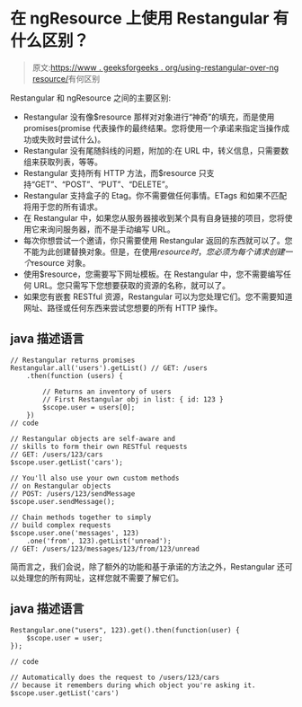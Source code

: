 # 在 ngResource 上使用 Restangular 有什么区别？

> 原文:[https://www . geeksforgeeks . org/using-restangular-over-ng resource/](https://www.geeksforgeeks.org/what-is-the-difference-between-of-using-restangular-over-ngresource/)有何区别

Restangular 和 ngResource 之间的主要区别:

*   Restangular 没有像$resource 那样对对象进行“神奇”的填充，而是使用 promises(promise 代表操作的最终结果。您将使用一个承诺来指定当操作成功或失败时尝试什么)。
*   Restangular 没有尾随斜线的问题，附加的:在 URL 中，转义信息，只需要数组来获取列表，等等。
*   Restangular 支持所有 HTTP 方法，而$resource 只支持“GET”、“POST”、“PUT”、“DELETE”。
*   Restangular 支持盒子的 Etag。你不需要做任何事情。ETags 和如果不匹配将用于您的所有请求。
*   在 Restangular 中，如果您从服务器接收到某个具有自身链接的项目，您将使用它来询问服务器，而不是手动编写 URL。
*   每次你想尝试一个邀请，你只需要使用 Restangular 返回的东西就可以了。您不能为此创建替换对象。但是，在使用$resource 时，您必须为每个请求创建一个$resource 对象。
*   使用$resource，您需要写下网址模板。在 Restangular 中，您不需要编写任何 URL。您只需写下您想要获取的资源的名称，就可以了。
*   如果您有嵌套 RESTful 资源，Restangular 可以为您处理它们。您不需要知道网址、路径或任何东西来尝试您想要的所有 HTTP 操作。

## java 描述语言

```
// Restangular returns promises
Restangular.all('users').getList() // GET: /users
    .then(function (users) {

        // Returns an inventory of users
        // First Restangular obj in list: { id: 123 }
        $scope.user = users[0]; 
    })
// code

// Restangular objects are self-aware and 
// skills to form their own RESTful requests
// GET: /users/123/cars
$scope.user.getList('cars'); 

// You'll also use your own custom methods
// on Restangular objects
// POST: /users/123/sendMessage
$scope.user.sendMessage(); 

// Chain methods together to simply
// build complex requests
$scope.user.one('messages', 123)
    .one('from', 123).getList('unread');
// GET: /users/123/messages/123/from/123/unread
```

简而言之，我们会说，除了额外的功能和基于承诺的方法之外，Restangular 还可以处理您的所有网址，这样您就不需要了解它们。

## java 描述语言

```
Restangular.one("users", 123).get().then(function(user) {
    $scope.user = user;
});

// code

// Automatically does the request to /users/123/cars 
// because it remembers during which object you're asking it.
$scope.user.getList('cars')
```